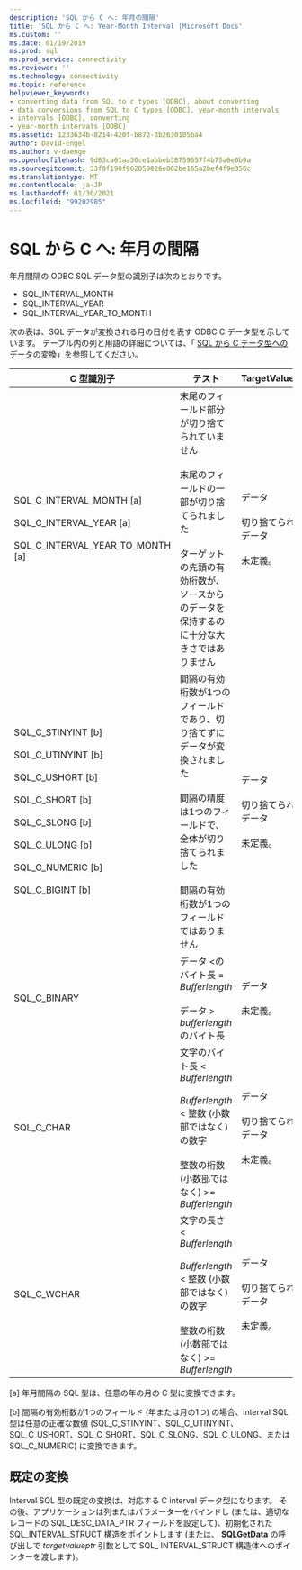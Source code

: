 ```yaml
---
description: 'SQL から C へ: 年月の間隔'
title: 'SQL から C へ: Year-Month Interval |Microsoft Docs'
ms.custom: ''
ms.date: 01/19/2019
ms.prod: sql
ms.prod_service: connectivity
ms.reviewer: ''
ms.technology: connectivity
ms.topic: reference
helpviewer_keywords:
- converting data from SQL to c types [ODBC], about converting
- data conversions from SQL to C types [ODBC], year-month intervals
- intervals [ODBC], converting
- year-month intervals [ODBC]
ms.assetid: 1233634b-8214-420f-b872-3b2630105ba4
author: David-Engel
ms.author: v-daenge
ms.openlocfilehash: 9d83ca61aa30ce1abbeb38759557f4b75a6e0b9a
ms.sourcegitcommit: 33f0f190f962059826e002be165a2bef4f9e350c
ms.translationtype: MT
ms.contentlocale: ja-JP
ms.lasthandoff: 01/30/2021
ms.locfileid: "99202985"
---
```

# <a name="sql-to-c-year-month-intervals"></a>SQL から C へ: 年月の間隔

年月間隔の ODBC SQL データ型の識別子は次のとおりです。

- SQL_INTERVAL_MONTH
- SQL_INTERVAL_YEAR
- SQL_INTERVAL_YEAR_TO_MONTH

次の表は、SQL データが変換される月の日付を表す ODBC C データ型を示しています。 テーブル内の列と用語の詳細については、「 [SQL から C データ型へのデータの変換](../../../odbc/reference/appendixes/converting-data-from-sql-to-c-data-types.md)」を参照してください。  

|C 型識別子|テスト|TargetValuePtr|StrLen_or_IndPtr|SQLSTATE|  
|-----------------------|----------|------------------------|----------------------------|--------------|  
|SQL_C_INTERVAL_MONTH [a]<br /><br /> SQL_C_INTERVAL_YEAR [a]<br /><br /> SQL_C_INTERVAL_YEAR_TO_MONTH [a]|末尾のフィールド部分が切り捨てられていません<br /><br /> 末尾のフィールドの一部が切り捨てられました<br /><br /> ターゲットの先頭の有効桁数が、ソースからのデータを保持するのに十分な大きさではありません|データ<br /><br /> 切り捨てられたデータ<br /><br /> 未定義。|データの長さ (バイト単位)<br /><br /> データの長さ (バイト単位)<br /><br /> 未定義。|該当なし<br /><br /> 01S07<br /><br /> 22015|  
|SQL_C_STINYINT [b]<br /><br /> SQL_C_UTINYINT [b]<br /><br /> SQL_C_USHORT [b]<br /><br /> SQL_C_SHORT [b]<br /><br /> SQL_C_SLONG [b]<br /><br /> SQL_C_ULONG [b]<br /><br /> SQL_C_NUMERIC [b]<br /><br /> SQL_C_BIGINT [b]|間隔の有効桁数が1つのフィールドであり、切り捨てずにデータが変換されました<br /><br /> 間隔の精度は1つのフィールドで、全体が切り捨てられました<br /><br /> 間隔の有効桁数が1つのフィールドではありません|データ<br /><br /> 切り捨てられたデータ<br /><br /> 未定義。|C データ型のサイズ<br /><br /> データの長さ (バイト単位)<br /><br /> C データ型のサイズ|該当なし<br /><br /> 22003<br /><br /> 22015|  
|SQL_C_BINARY|データ <のバイト長 = *Bufferlength*<br /><br /> データ > *bufferlength* のバイト長|データ<br /><br /> 未定義。|データの長さ (バイト単位)<br /><br /> 未定義。|該当なし<br /><br /> 22003|  
|SQL_C_CHAR|文字のバイト長 < *Bufferlength*<br /><br /> *Bufferlength* < 整数 (小数部ではなく) の数字<br /><br /> 整数の桁数 (小数部ではなく) >= *Bufferlength*|データ<br /><br /> 切り捨てられたデータ<br /><br /> 未定義。|C データ型のサイズ<br /><br /> C データ型のサイズ<br /><br /> 未定義。|該当なし<br /><br /> 01004<br /><br /> 22003|  
|SQL_C_WCHAR|文字の長さ < *Bufferlength*<br /><br /> *Bufferlength* < 整数 (小数部ではなく) の数字<br /><br /> 整数の桁数 (小数部ではなく) >= *Bufferlength*|データ<br /><br /> 切り捨てられたデータ<br /><br /> 未定義。|C データ型のサイズ<br /><br /> C データ型のサイズ<br /><br /> 未定義。|該当なし<br /><br /> 01004<br /><br /> 22003|  
  
 [a] 年月間隔の SQL 型は、任意の年の月の C 型に変換できます。  
  
 [b] 間隔の有効桁数が1つのフィールド (年または月の1つ) の場合、interval SQL 型は任意の正確な数値 (SQL_C_STINYINT、SQL_C_UTINYINT、SQL_C_USHORT、SQL_C_SHORT、SQL_C_SLONG、SQL_C_ULONG、または SQL_C_NUMERIC) に変換できます。  

## <a name="default-conversions"></a>既定の変換

Interval SQL 型の既定の変換は、対応する C interval データ型になります。 その後、アプリケーションは列またはパラメーターをバインドし (または、適切なレコードの SQL_DESC_DATA_PTR フィールドを設定して)、初期化された SQL_INTERVAL_STRUCT 構造をポイントします (または、 **SQLGetData** の呼び出しで *targetvalueptr* 引数として SQL_ INTERVAL_STRUCT 構造体へのポインターを渡します)。
